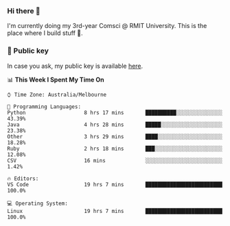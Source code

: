 ### Hi there 👋

I'm currently doing my 3rd-year Comsci @ RMIT University. This is the place where I build stuff 👀. 

### 🔑 Public key

In case you ask, my public key is available [here](https://public.auspham.dev/).

<!--START_SECTION:waka-->
📊 **This Week I Spent My Time On** 

```text
⌚︎ Time Zone: Australia/Melbourne

💬 Programming Languages: 
Python                   8 hrs 17 mins       ██████████░░░░░░░░░░░░░░░   43.39% 
Java                     4 hrs 28 mins       █████░░░░░░░░░░░░░░░░░░░░   23.38% 
Other                    3 hrs 29 mins       ████░░░░░░░░░░░░░░░░░░░░░   18.28% 
Ruby                     2 hrs 18 mins       ███░░░░░░░░░░░░░░░░░░░░░░   12.08% 
CSV                      16 mins             ░░░░░░░░░░░░░░░░░░░░░░░░░   1.42%

🔥 Editors: 
VS Code                  19 hrs 7 mins       █████████████████████████   100.0%

💻 Operating System: 
Linux                    19 hrs 7 mins       █████████████████████████   100.0%

```


<!--END_SECTION:waka-->

<!--
**rockmanvnx6/rockmanvnx6** is a ✨ _special_ ✨ repository because its `README.md` (this file) appears on your GitHub profile.

Here are some ideas to get you started:

- 🔭 I’m currently working on ...
- 🌱 I’m currently learning ...
- 👯 I’m looking to collaborate on ...
- 🤔 I’m looking for help with ...
- 💬 Ask me about ...
- 📫 How to reach me: ...
- 😄 Pronouns: ...
- ⚡ Fun fact: ...
-->
